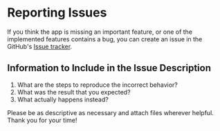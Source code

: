 # Reporting Issues
If you think the app is missing an important feature, or one of the implemented features contains a bug, you can create an issue in the GitHub's [Issue tracker](https://github.com/rendeer-pl/VideoTrimmer/issues).

## Information to Include in the Issue Description
1. What are the steps to reproduce the incorrect behavior?
1. What was the result that you expected?
1. What actually happens instead?

Please be as descriptive as necessary and attach files wherever helpful. Thank you for your time!